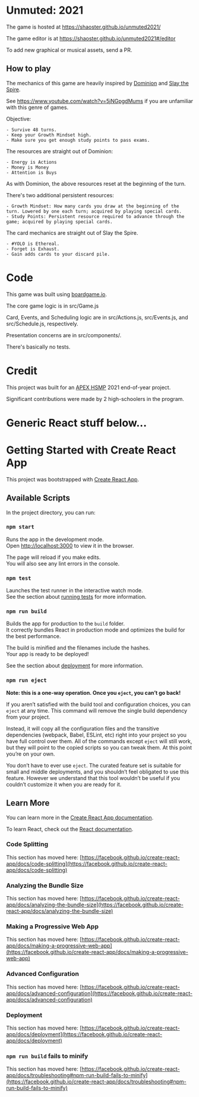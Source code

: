 # Unmuted: 2021

The game is hosted at https://shaoster.github.io/unmuted2021/

The game editor is at https://shaoster.github.io/unmuted2021#/editor

To add new graphical or musical assets, send a PR.

## How to play

The mechanics of this game are heavily inspired by [Dominion](https://en.wikipedia.org/wiki/Dominion_(card_game)) and [Slay the Spire](https://en.wikipedia.org/wiki/Slay_the_Spire).

See https://www.youtube.com/watch?v=5jNGpgdMums if you are unfamiliar with this genre of games.

Objective:

    - Survive 48 turns.
    - Keep your Growth Mindset high.
    - Make sure you get enough study points to pass exams.

The resources are straight out of Dominion:

    - Energy is Actions
    - Money is Money
    - Attention is Buys

As with Dominion, the above resources reset at the beginning of the turn.
 
There's two additional persistent resources:

    - Growth Mindset: How many cards you draw at the beginning of the turn. Lowered by one each turn; acquired by playing special cards.
    - Study Points: Persistent resource required to advance through the game; acquired by playing special cards.

The card mechanics are straight out of Slay the Spire.

    - #YOLO is Ethereal.
    - Forget is Exhaust.
    - Gain adds cards to your discard pile. 

# Code

This game was built using [boardgame.io](https://boardgame.io/).

The core game logic is in src/Game.js

Card, Events, and Scheduling logic are in src/Actions.js, src/Events.js, and src/Schedule.js, respectively.

Presentation concerns are in src/components/.

There's basically no tests.

# Credit

This project was built for an [APEX HSMP](https://www.apexforyouth.org/tag/hsmp/) 2021 end-of-year project.

Significant contributions were made by 2 high-schoolers in the program.


# Generic React stuff below...

# Getting Started with Create React App

This project was bootstrapped with [Create React App](https://github.com/facebook/create-react-app).

## Available Scripts

In the project directory, you can run:

### `npm start`

Runs the app in the development mode.\
Open [http://localhost:3000](http://localhost:3000) to view it in the browser.

The page will reload if you make edits.\
You will also see any lint errors in the console.

### `npm test`

Launches the test runner in the interactive watch mode.\
See the section about [running tests](https://facebook.github.io/create-react-app/docs/running-tests) for more information.

### `npm run build`

Builds the app for production to the `build` folder.\
It correctly bundles React in production mode and optimizes the build for the best performance.

The build is minified and the filenames include the hashes.\
Your app is ready to be deployed!

See the section about [deployment](https://facebook.github.io/create-react-app/docs/deployment) for more information.

### `npm run eject`

**Note: this is a one-way operation. Once you `eject`, you can’t go back!**

If you aren’t satisfied with the build tool and configuration choices, you can `eject` at any time. This command will remove the single build dependency from your project.

Instead, it will copy all the configuration files and the transitive dependencies (webpack, Babel, ESLint, etc) right into your project so you have full control over them. All of the commands except `eject` will still work, but they will point to the copied scripts so you can tweak them. At this point you’re on your own.

You don’t have to ever use `eject`. The curated feature set is suitable for small and middle deployments, and you shouldn’t feel obligated to use this feature. However we understand that this tool wouldn’t be useful if you couldn’t customize it when you are ready for it.

## Learn More

You can learn more in the [Create React App documentation](https://facebook.github.io/create-react-app/docs/getting-started).

To learn React, check out the [React documentation](https://reactjs.org/).

### Code Splitting

This section has moved here: [https://facebook.github.io/create-react-app/docs/code-splitting](https://facebook.github.io/create-react-app/docs/code-splitting)

### Analyzing the Bundle Size

This section has moved here: [https://facebook.github.io/create-react-app/docs/analyzing-the-bundle-size](https://facebook.github.io/create-react-app/docs/analyzing-the-bundle-size)

### Making a Progressive Web App

This section has moved here: [https://facebook.github.io/create-react-app/docs/making-a-progressive-web-app](https://facebook.github.io/create-react-app/docs/making-a-progressive-web-app)

### Advanced Configuration

This section has moved here: [https://facebook.github.io/create-react-app/docs/advanced-configuration](https://facebook.github.io/create-react-app/docs/advanced-configuration)

### Deployment

This section has moved here: [https://facebook.github.io/create-react-app/docs/deployment](https://facebook.github.io/create-react-app/docs/deployment)

### `npm run build` fails to minify

This section has moved here: [https://facebook.github.io/create-react-app/docs/troubleshooting#npm-run-build-fails-to-minify](https://facebook.github.io/create-react-app/docs/troubleshooting#npm-run-build-fails-to-minify)

